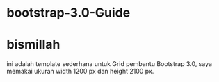 bootstrap-3.0-Guide
===================

bismillah
=========
ini adalah template sederhana untuk Grid pembantu Bootstrap 3.0, saya memakai ukuran width 1200 px dan height 2100 px.
